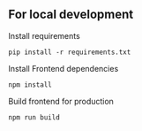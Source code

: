 ## For local development

Install requirements

    pip install -r requirements.txt

Install Frontend dependencies

    npm install 


Build frontend for production 

    npm run build